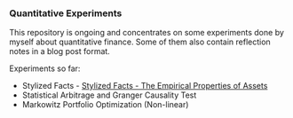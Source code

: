 ### Quantitative Experiments

This repository is ongoing and concentrates on some experiments done by myself about quantitative finance. Some of them also contain reflection notes in a blog post format.

Experiments so far:

 - Stylized Facts - [Stylized Facts - The Empirical Properties of Assets](https://www.toniesteves.com/stylized-facts)
 - Statistical Arbitrage and Granger Causality Test
 - Markowitz Portfolio Optimization (Non-linear) 
